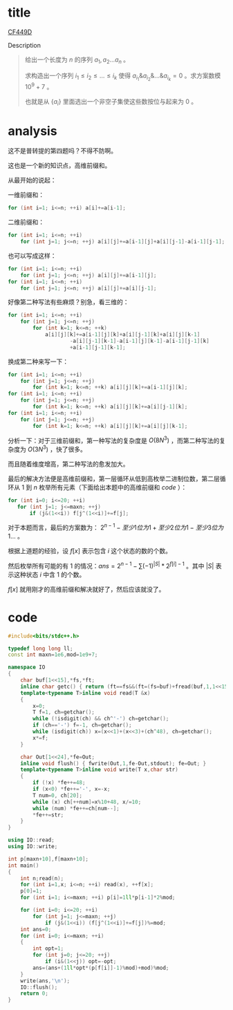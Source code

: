 # title

[CF449D](https://www.luogu.org/problem/CF449D)

Description

>给出一个长度为 $n$ 的序列 $a_1,a_2...a_n$ 。
>
>求构造出一个序列 $i_1 \le i_2 \le ... \le i_k$ 使得 $a_{i_1}\&a_{i_2}\&...\&a_{i_k}=0$ 。求方案数模 $10^9+7$ 。
>
>也就是从 $\{a_i\}$ 里面选出一个非空子集使这些数按位与起来为 $0$ 。

# analysis

这不是普转提的第四题吗？不得不防啊。

这也是一个新的知识点，高维前缀和。

从最开始的说起：

一维前缀和：

```cpp
for (int i=1; i<=n; ++i) a[i]+=a[i-1];
```

二维前缀和：

```cpp
for (int i=1; i<=n; ++i)
    for (int j=1; j<=n; ++j) a[i][j]+=a[i-1][j]+a[i][j-1]-a[i-1][j-1];
```

也可以写成这样：

```cpp
for (int i=1; i<=n; ++i)
    for (int j=1; j<=n; ++j) a[i][j]+=a[i-1][j];
for (int i=1; i<=n; ++i)
    for (int j=1; j<=n; ++j) a[i][j]+=a[i][j-1];
```

好像第二种写法有些麻烦？别急，看三维的：

```cpp
for (int i=1; i<=n; ++i)
    for (int j=1; j<=n; ++j)
        for (int k=1; k<=n; ++k)
            a[i][j][k]+=a[i-1][j][k]+a[i][j-1][k]+a[i][j][k-1]
        			-a[i][j-1][k-1]-a[i-1][j][k-1]-a[i-1][j-1][k]
        			+a[i-1][j-1][k-1];
```

换成第二种来写一下：

```cpp
for (int i=1; i<=n; ++i)
    for (int j=1; j<=n; ++j)
        for (int k=1; k<=n; ++k) a[i][j][k]+=a[i-1][j][k];
for (int i=1; i<=n; ++i)
    for (int j=1; j<=n; ++j)
        for (int k=1; k<=n; ++k) a[i][j][k]+=a[i][j-1][k];
for (int i=1; i<=n; ++i)
    for (int j=1; j<=n; ++j)
        for (int k=1; k<=n; ++k) a[i][j][k]+=a[i][j][k-1];
```

分析一下：对于三维前缀和，第一种写法的复杂度是 $O(8N^3)$ ，而第二种写法的复杂度为 $O(3N^3)$ ，快了很多。

而且随着维度增高，第二种写法的愈发加大。

最后的解决方法便是高维前缀和，第一层循环从低到高枚举二进制位数，第二层循环从 $1$ 到 $n$ 枚举所有元素（下面给出本题中的高维前缀和 $code$ ）：

 ```cpp
for (int i=0; i<=20; ++i)
	for (int j=1; j<=maxn; ++j)
		if (j&(1<<i)) f[j^(1<<i)]+=f[j];
 ```

对于本题而言，最后的方案数为： $2^{n-1}-至少1位为1+至少2位为1-至少3位为1...$ 。

根据上道题的经验，设 $f[x]$ 表示包含 $i$ 这个状态的数的个数。

然后枚举所有可能的有 $1$ 的情况：$ans=2^{n-1}-\sum(-1)^{|S|}*2^{f[i]-1}$ 。其中 $|S|$ 表示这种状态 $i$ 中含 $1$ 的个数。

$f[x]$ 就用刚才的高维前缀和解决就好了，然后应该就没了。

# code

```cpp
#include<bits/stdc++.h>

typedef long long ll;
const int maxn=1e6,mod=1e9+7;

namespace IO
{
	char buf[1<<15],*fs,*ft;
	inline char getc() { return (ft==fs&&(ft=(fs=buf)+fread(buf,1,1<<15,stdin),ft==fs))?0:*fs++; }
	template<typename T>inline void read(T &x)
	{
		x=0;
		T f=1, ch=getchar();
		while (!isdigit(ch) && ch^'-') ch=getchar();
		if (ch=='-') f=-1, ch=getchar();
		while (isdigit(ch)) x=(x<<1)+(x<<3)+(ch^48), ch=getchar();
		x*=f;
	}

	char Out[1<<24],*fe=Out;
	inline void flush() { fwrite(Out,1,fe-Out,stdout); fe=Out; }
	template<typename T>inline void write(T x,char str)
	{
		if (!x) *fe++=48;
		if (x<0) *fe++='-', x=-x;
		T num=0, ch[20];
		while (x) ch[++num]=x%10+48, x/=10;
		while (num) *fe++=ch[num--];
		*fe++=str;
	}
}

using IO::read;
using IO::write;

int p[maxn+10],f[maxn+10];
int main()
{
	int n;read(n);
	for (int i=1,x; i<=n; ++i) read(x), ++f[x];
	p[0]=1;
	for (int i=1; i<=maxn; ++i) p[i]=1ll*p[i-1]*2%mod;

	for (int i=0; i<=20; ++i)
		for (int j=1; j<=maxn; ++j)
			if (j&(1<<i)) (f[j^(1<<i)]+=f[j])%=mod;
	int ans=0;
	for (int i=0; i<=maxn; ++i)
	{
		int opt=1;
		for (int j=0; j<=20; ++j)
			if (i&(1<<j)) opt=-opt;
		ans=(ans+(1ll*opt*(p[f[i]]-1)%mod)+mod)%mod;
	}
	write(ans,'\n');
	IO::flush();
	return 0;
}
```